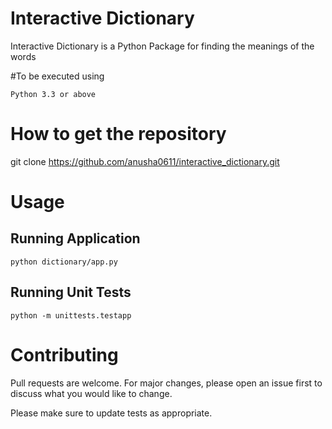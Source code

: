 # Interactive Dictionary

Interactive Dictionary is a Python Package for finding the meanings of the words

#To be executed using 
    
    Python 3.3 or above
    
# How to get the repository

git clone https://github.com/anusha0611/interactive_dictionary.git

# Usage
## Running Application
    
    python dictionary/app.py
  
## Running Unit Tests

    python -m unittests.testapp


# Contributing
Pull requests are welcome. For major changes, please open an issue first to discuss what you would like to change.

Please make sure to update tests as appropriate.
